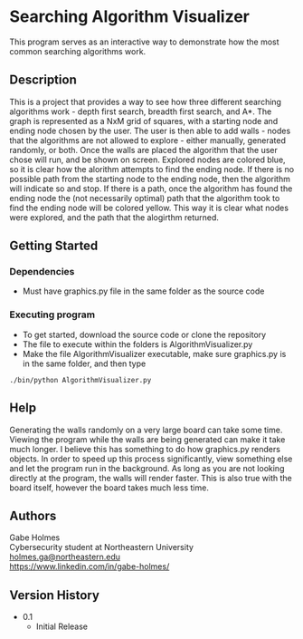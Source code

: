 # Searching Algorithm Visualizer

This program serves as an interactive way to demonstrate how the most common searching algorithms work.

## Description

This is a project that provides a way to see how three different searching algorithms work - depth first search, breadth first search, and A*. 
The graph is represented as a NxM grid of squares, with a starting node and ending node chosen by the user. The user is then able to add walls - nodes that the 
algorithms are not allowed to explore - either manually, generated randomly, or both. Once the walls are placed the algorithm that the user chose will run, and
be shown on screen. Explored nodes are colored blue, so it is clear how the alorithm attempts to find the ending node. If there is no possible path from the 
starting node to the ending node, then the algorithm will indicate so and stop. If there is a path, once the algorithm has found the ending node the (not 
necessarily optimal) path that the algorithm took to find the ending node will be colored yellow. This way it is clear what nodes were explored, and the path
that the alogirthm returned. 

## Getting Started

### Dependencies

* Must have graphics.py file in the same folder as the source code


### Executing program

* To get started, download the source code or clone the repository
* The file to execute within the folders is AlgorithmVisualizer.py
* Make the file AlgorithmVisualizer executable, make sure graphics.py is in the same folder, and then type
```
./bin/python AlgorithmVisualizer.py
```

## Help

Generating the walls randomly on a very large board can take some time. Viewing the program while the walls are being generated can make it 
take much longer. I believe this has something to do how graphics.py renders objects. In order to speed up this process significantly, 
view something else and let the program run in the background. As long as you are not looking directly at the program, the walls will render 
faster. This is also true with the board itself, however the board takes much less time.

## Authors


Gabe Holmes <br/>
Cybersecurity student at Northeastern University <br/>
holmes.ga@northeastern.edu <br/>
https://www.linkedin.com/in/gabe-holmes/ <br/>

## Version History


* 0.1
    * Initial Release


